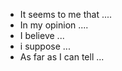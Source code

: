 
- It seems to me that  ....
- In my opinion ....
- I believe ...
- i suppose ...
- As far as I can tell ...
